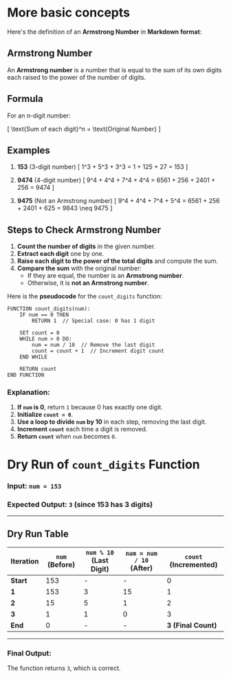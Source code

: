 # More basic concepts

Here's the definition of an **Armstrong Number** in **Markdown format**:  

## Armstrong Number

An **Armstrong number** is a number that is equal to the sum of its own digits each raised to the power of the number of digits.

## Formula

For an _n_-digit number:

\[
\text{Sum of each digit}^n = \text{Original Number}
\]

## Examples

1. **153** (3-digit number)
   \[
   1^3 + 5^3 + 3^3 = 1 + 125 + 27 = 153
   \]

2. **9474** (4-digit number)
   \[
   9^4 + 4^4 + 7^4 + 4^4 = 6561 + 256 + 2401 + 256 = 9474
   \]

3. **9475** (Not an Armstrong number)
   \[
   9^4 + 4^4 + 7^4 + 5^4 = 6561 + 256 + 2401 + 625 = 9843 \neq 9475
   \]

## Steps to Check Armstrong Number

1. **Count the number of digits** in the given number.
2. **Extract each digit** one by one.
3. **Raise each digit to the power of the total digits** and compute the sum.
4. **Compare the sum** with the original number:
   - If they are equal, the number is an **Armstrong number**.
   - Otherwise, it is **not an Armstrong number**.

     
Here is the **pseudocode** for the `count_digits` function:  

```
FUNCTION count_digits(num):
    IF num == 0 THEN
        RETURN 1  // Special case: 0 has 1 digit

    SET count = 0
    WHILE num > 0 DO:
        num = num / 10  // Remove the last digit
        count = count + 1  // Increment digit count
    END WHILE

    RETURN count
END FUNCTION
```

### **Explanation:**
1. **If `num` is 0**, return `1` because 0 has exactly one digit.
2. **Initialize `count = 0`**.
3. **Use a loop to divide `num` by 10** in each step, removing the last digit.
4. **Increment `count`** each time a digit is removed.
5. **Return `count`** when `num` becomes `0`.

# Dry Run of `count_digits` Function

### **Input:** `num = 153`  
### **Expected Output:** `3` (since 153 has 3 digits)

---

## **Dry Run Table**

| Iteration | `num` (Before) | `num % 10` (Last Digit) | `num = num / 10` (After) | `count` (Incremented) |
|-----------|---------------|-------------------------|-------------------------|----------------------|
| **Start** | 153           | -                       | -                       | 0                    |
| **1**     | 153           | 3                       | 15                      | 1                    |
| **2**     | 15            | 5                       | 1                       | 2                    |
| **3**     | 1             | 1                       | 0                       | 3                    |
| **End**   | 0             | -                       | -                       | **3 (Final Count)** |

---

### **Final Output:**  
The function returns `3`, which is correct.


